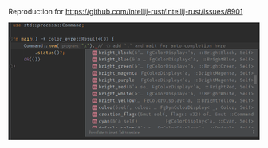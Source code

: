 Reproduction for https://github.com/intellij-rust/intellij-rust/issues/8901

![screenshot of autocompletion showing mostly methods from the not-in-scope trait](repro.png)